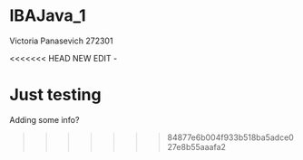 # IBAJava_1
Victoria Panasevich
272301

<<<<<<< HEAD
NEW EDIT - 

Just testing
=======
Adding some info?
>>>>>>> 84877e6b004f933b518ba5adce027e8b55aaafa2
